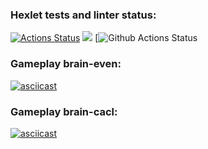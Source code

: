 ### Hexlet tests and linter status:
[![Actions Status](https://github.com/fasadon/python-project-lvl1/workflows/hexlet-check/badge.svg)](https://github.com/fasadon/python-project-lvl1/actions)
<a href="https://codeclimate.com/github/fasadon/python-project-lvl1/maintainability"><img src="https://api.codeclimate.com/v1/badges/4be04a39930be004ab10/maintainability" /></a>
[![Github Actions Status](https://github.com/fasadon/python-project-lvl1/actions/workflows/flake8.yml/badge.svg)

### Gameplay brain-even:

[![asciicast](https://asciinema.org/a/hQOz4XBnsgC0jaWi8MujTX09a.svg)](https://asciinema.org/a/hQOz4XBnsgC0jaWi8MujTX09a)

### Gameplay brain-cacl:

[![asciicast](https://asciinema.org/a/gC1cg4QthZZw3tyqdlWg9MPHp.svg)](https://asciinema.org/a/gC1cg4QthZZw3tyqdlWg9MPHp)
